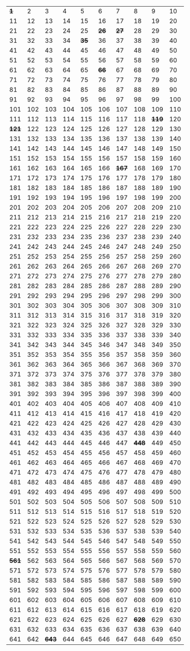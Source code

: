 |     |     |     |     |     |     |     |     |     |     |
| --- | --- | --- | --- | --- | --- | --- | --- | --- | --- |
|~~**1**~~    |2    |3    |4    |5    |6    |7    |8    |9    |10    |
|11    |12    |13    |14    |15    |16    |17    |18    |19    |20    |
|21    |22    |23    |24    |25    |~~**26**~~    |~~**27**~~    |28    |29    |30    |
|31    |32    |33    |34    |~~**35**~~    |36    |37    |38    |39    |40    |
|41    |42    |43    |44    |45    |46    |47    |48    |49    |50    |
|51    |52    |53    |54    |55    |56    |57    |58    |59    |60    |
|61    |62    |63    |64    |65    |~~**66**~~    |67    |68    |69    |70    |
|71    |72    |73    |74    |75    |76    |77    |78    |79    |80    |
|81    |82    |83    |84    |85    |86    |87    |88    |89    |90    |
|91    |92    |93    |94    |95    |96    |97    |98    |99    |100    |
|101    |102    |103    |104    |105    |106    |107    |108    |109    |110    |
|111    |112    |113    |114    |115    |116    |117    |118    |~~**119**~~    |120    |
|~~**121**~~    |122    |123    |124    |125    |126    |127    |128    |129    |130    |
|131    |132    |133    |134    |135    |136    |137    |138    |139    |140    |
|141    |142    |143    |144    |145    |146    |147    |148    |149    |150    |
|151    |152    |153    |154    |155    |156    |157    |158    |159    |160    |
|161    |162    |163    |164    |165    |166    |~~**167**~~    |168    |169    |170    |
|171    |172    |173    |174    |175    |176    |177    |178    |179    |180    |
|181    |182    |183    |184    |185    |186    |187    |188    |189    |190    |
|191    |192    |193    |194    |195    |196    |197    |198    |199    |200    |
|201    |202    |203    |204    |205    |206    |207    |208    |209    |210    |
|211    |212    |213    |214    |215    |216    |217    |218    |219    |220    |
|221    |222    |223    |224    |225    |226    |227    |228    |229    |230    |
|231    |232    |233    |234    |235    |236    |237    |238    |239    |240    |
|241    |242    |243    |244    |245    |246    |247    |248    |249    |250    |
|251    |252    |253    |254    |255    |256    |257    |258    |259    |260    |
|261    |262    |263    |264    |265    |266    |267    |268    |269    |270    |
|271    |272    |273    |274    |275    |276    |277    |278    |279    |280    |
|281    |282    |283    |284    |285    |286    |287    |288    |289    |290    |
|291    |292    |293    |294    |295    |296    |297    |298    |299    |300    |
|301    |302    |303    |304    |305    |306    |307    |308    |309    |310    |
|311    |312    |313    |314    |315    |316    |317    |318    |319    |320    |
|321    |322    |323    |324    |325    |326    |327    |328    |329    |330    |
|331    |332    |333    |334    |335    |336    |337    |338    |339    |340    |
|341    |342    |343    |344    |345    |346    |347    |348    |349    |350    |
|351    |352    |353    |354    |355    |356    |357    |358    |359    |360    |
|361    |362    |363    |364    |365    |366    |367    |368    |369    |370    |
|371    |372    |373    |374    |375    |376    |377    |378    |379    |380    |
|381    |382    |383    |384    |385    |386    |387    |388    |389    |390    |
|391    |392    |393    |394    |395    |396    |397    |398    |399    |400    |
|401    |402    |403    |404    |405    |406    |407    |408    |409    |410    |
|411    |412    |413    |414    |415    |416    |417    |418    |419    |420    |
|421    |422    |423    |424    |425    |426    |427    |428    |429    |430    |
|431    |432    |433    |434    |435    |436    |437    |438    |439    |440    |
|441    |442    |443    |444    |445    |446    |447    |~~**448**~~    |449    |450    |
|451    |452    |453    |454    |455    |456    |457    |458    |459    |460    |
|461    |462    |463    |464    |465    |466    |467    |468    |469    |470    |
|471    |472    |473    |474    |475    |476    |477    |478    |479    |480    |
|481    |482    |483    |484    |485    |486    |487    |488    |489    |490    |
|491    |492    |493    |494    |495    |496    |497    |498    |499    |500    |
|501    |502    |503    |504    |505    |506    |507    |508    |509    |510    |
|511    |512    |513    |514    |515    |516    |517    |518    |519    |520    |
|521    |522    |523    |524    |525    |526    |527    |528    |529    |530    |
|531    |532    |533    |534    |535    |536    |537    |538    |539    |540    |
|541    |542    |543    |544    |545    |546    |547    |548    |549    |550    |
|551    |552    |553    |554    |555    |556    |557    |558    |559    |560    |
|~~**561**~~    |562    |563    |564    |565    |566    |567    |568    |569    |570    |
|571    |572    |573    |574    |575    |576    |577    |578    |579    |580    |
|581    |582    |583    |584    |585    |586    |587    |588    |589    |590    |
|591    |592    |593    |594    |595    |596    |597    |598    |599    |600    |
|601    |602    |603    |604    |605    |606    |607    |608    |609    |610    |
|611    |612    |613    |614    |615    |616    |617    |618    |619    |620    |
|621    |622    |623    |624    |625    |626    |627    |~~**628**~~    |629    |630    |
|631    |632    |633    |634    |635    |636    |637    |638    |639    |640    |
|641    |642    |~~**643**~~    |644    |645    |646    |647    |648    |649    |650    |
